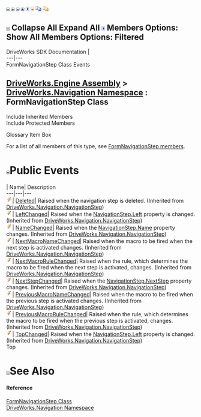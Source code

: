 ![](dotnetimages/collapse.gif) ![](dotnetimages/expand.gif) ![](dotnetimages/collapse.gif) ![](dotnetimages/expand.gif) ![](dotnetimages/drpdown.gif) ![](dotnetimages/drpdown_orange.gif) ![](dotnetimages/copycode.gif) ![](dotnetimages/copycodeHighlight.gif)

![](dotnetimages/collapse.gif) Collapse All Expand All ![](dotnetimages/drpdown.gif) Members Options: Show All  Members Options: Filtered   
---  
DriveWorks SDK Documentation  |   
---|---  
FormNavigationStep Class Events   
  
[DriveWorks.Engine Assembly](topic2156.md) > [DriveWorks.Navigation Namespace](topic10114.md) : FormNavigationStep Class  
---  
  
Include Inherited Members    
Include Protected Members    


Glossary Item Box

For a list of all members of this type, see [FormNavigationStep members](topic10154.md).

# ![](dotnetimages/collapse.gif)Public Events

| Name| Description  
---|---|---  
![Public Event](dotnetimages/publicEvent.gif)| [Deleted](topic10196.md)| Raised when the navigation step is deleted. (Inherited from [DriveWorks.Navigation.NavigationStep](topic10175.md))  
![Public Event](dotnetimages/publicEvent.gif)| [LeftChanged](topic10197.md)| Raised when the [NavigationStep.Left](topic10187.md) property is changed. (Inherited from [DriveWorks.Navigation.NavigationStep](topic10175.md))  
![Public Event](dotnetimages/publicEvent.gif)| [NameChanged](topic10198.md)| Raised when the [NavigationStep.Name](topic10188.md) property changes. (Inherited from [DriveWorks.Navigation.NavigationStep](topic10175.md))  
![Public Event](dotnetimages/publicEvent.gif)| [NextMacroNameChanged](topic10199.md)| Raised when the macro to be fired when the next step is activated changes. (Inherited from [DriveWorks.Navigation.NavigationStep](topic10175.md))  
![Public Event](dotnetimages/publicEvent.gif)| [NextMacroRuleChanged](topic10200.md)| Raised when the rule, which determines the macro to be fired when the next step is activated, changes. (Inherited from [DriveWorks.Navigation.NavigationStep](topic10175.md))  
![Public Event](dotnetimages/publicEvent.gif)| [NextStepChanged](topic10201.md)| Raised when the [NavigationStep.NextStep](topic10190.md) property changes. (Inherited from [DriveWorks.Navigation.NavigationStep](topic10175.md))  
![Public Event](dotnetimages/publicEvent.gif)| [PreviousMacroNameChanged](topic10202.md)| Raised when the macro to be fired when the previous step is activated changes. (Inherited from [DriveWorks.Navigation.NavigationStep](topic10175.md))  
![Public Event](dotnetimages/publicEvent.gif)| [PreviousMacroRuleChanged](topic10203.md)| Raised when the rule, which determines the macro to be fired when the previous step is activated, changes. (Inherited from [DriveWorks.Navigation.NavigationStep](topic10175.md))  
![Public Event](dotnetimages/publicEvent.gif)| [TopChanged](topic10204.md)| Raised when the [NavigationStep.Left](topic10187.md) property is changed. (Inherited from [DriveWorks.Navigation.NavigationStep](topic10175.md))  
Top

# ![](dotnetimages/collapse.gif)See Also

#### Reference

[FormNavigationStep Class](topic10153.md)   
[DriveWorks.Navigation Namespace](topic10114.md)


